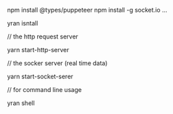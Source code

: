 npm install @types/puppeteer
npm install -g socket.io
...

yran isntall

// the http request server

yarn start-http-server

// the socker server (real time data)

yarn start-socket-serer

// for command line usage

yran shell
